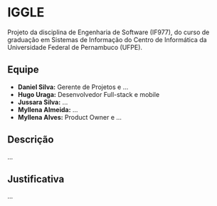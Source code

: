 
# IGGLE

Projeto da disciplina de Engenharia de Software (IF977), do curso de graduação em Sistemas de Informação do Centro de Informática da Universidade Federal de Pernambuco (UFPE).

## Equipe
- **Daniel Silva:** Gerente de Projetos e ...
- **Hugo Uraga:** Desenvolvedor Full-stack e mobile
- **Jussara Silva:** ...
- **Myllena Almeida:** ...
- **Myllena Alves:** Product Owner e ...

## Descrição
...

## Justificativa
...
